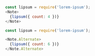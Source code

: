 ```javascript
const lipsum = require('lorem-ipsum');
<Note>
  {lipsum({ count: 4 })}
</Note>
```

```javascript
const lipsum = require('lorem-ipsum');

<Note.Alternate>
  {lipsum({ count: 6 })}
</Note.Alternate>
```
